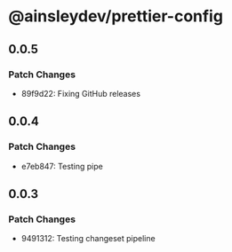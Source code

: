 # @ainsleydev/prettier-config

## 0.0.5

### Patch Changes

- 89f9d22: Fixing GitHub releases

## 0.0.4

### Patch Changes

- e7eb847: Testing pipe

## 0.0.3

### Patch Changes

- 9491312: Testing changeset pipeline
